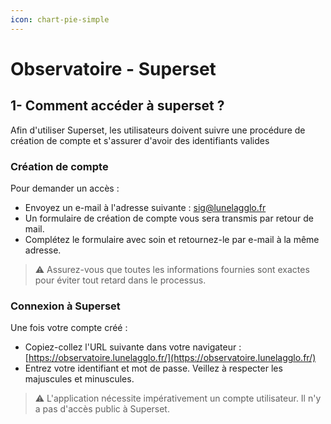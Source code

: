 ```yaml
---
icon: chart-pie-simple
---
```


# Observatoire - Superset

## 1- Comment accéder à superset ?

Afin d'utiliser Superset, les utilisateurs doivent suivre une procédure de création de compte et s'assurer d'avoir des identifiants valides

### Création de compte

Pour demander un accès :

* Envoyez un e-mail à l'adresse suivante : [sig@lunelagglo.fr](mailto:sig@lunelagglo.fr)
* Un formulaire de création de compte vous sera transmis par retour de mail.
* Complétez le formulaire avec soin et retournez-le par e-mail à la même adresse.

> ⚠️ Assurez-vous que toutes les informations fournies sont exactes pour éviter tout retard dans le processus.

### Connexion à Superset

Une fois votre compte créé :

* Copiez-collez l'URL suivante dans votre navigateur : [https://observatoire.lunelagglo.fr/](https://observatoire.lunelagglo.fr/)
* Entrez votre identifiant et mot de passe. Veillez à respecter les majuscules et minuscules.

> ⚠️ L'application nécessite impérativement un compte utilisateur. Il n'y a pas d'accès public à Superset.

